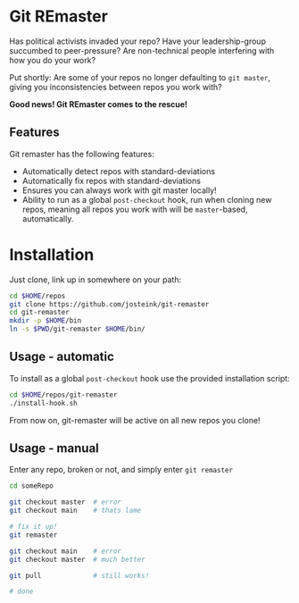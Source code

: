 
# Git REmaster

Has political activists invaded your repo?
Have your leadership-group succumbed to peer-pressure?
Are non-technical people interfering with how you do your work?

Put shortly: Are some of your repos no longer defaulting to `git
master`, giving you inconsistencies between repos you work with?

**Good news! Git REmaster comes to the rescue!**

## Features

Git remaster has the following features:

* Automatically detect repos with standard-deviations
* Automatically fix repos with standard-deviations
* Ensures you can always work with git master locally!
* Ability to run as a global `post-checkout` hook, run when cloning
  new repos, meaning all repos you work with will be `master`-based,
  automatically.

# Installation

Just clone, link up in somewhere on your path:

````sh
cd $HOME/repos
git clone https://github.com/josteink/git-remaster
cd git-remaster
mkdir -p $HOME/bin
ln -s $PWD/git-remaster $HOME/bin/
````

## Usage - automatic

To install as a global `post-checkout` hook use the provided
installation script:

````sh
cd $HOME/repos/git-remaster
./install-hook.sh
````

From now on, git-remaster will be active on all new repos you clone!

## Usage - manual

Enter any repo, broken or not, and simply enter `git remaster`

````sh
cd someRepo

git checkout master  # error
git checkout main    # thats lame

# fix it up!
git remaster

git checkout main    # error
git checkout master  # much better

git pull             # still works!

# done
````
